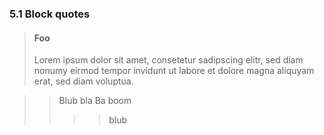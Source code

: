 ### 5.1 Block quotes

> #### Foo
> Lorem ipsum dolor sit amet, consetetur sadipscing elitr,
> sed diam nonumy eirmod tempor invidunt ut labore et dolore magna aliquyam erat,
> sed diam voluptua.

>> Blub
>> bla
>> Ba boom
>>>> blub